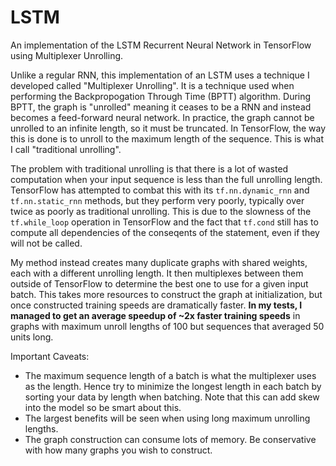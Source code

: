 # LSTM
An implementation of the LSTM Recurrent Neural Network in TensorFlow using Multiplexer Unrolling.

Unlike a regular RNN, this implementation of an LSTM uses a technique I developed called "Multiplexer Unrolling". It is a technique used when performing the Backpropogation Through Time (BPTT) algorithm. During BPTT, the graph is "unrolled" meaning it ceases to be a RNN and instead becomes a feed-forward neural network. In practice, the graph cannot be unrolled to an infinite length, so it must be truncated. In TensorFlow, the way this is done is to unroll to the maximum length of the sequence. This is what I call "traditional unrolling".

The problem with traditional unrolling is that there is a lot of wasted computation when your input sequence is less than the full unrolling length. TensorFlow has attempted to combat this with its `tf.nn.dynamic_rnn` and `tf.nn.static_rnn` methods, but they perform very poorly, typically over twice as poorly as traditional unrolling. This is due to the slowness of the `tf.while_loop` operation in TensorFlow and the fact that `tf.cond` still has to compute all dependencies of the conseqents of the statement, even if they will not be called.

My method instead creates many duplicate graphs with shared weights, each with a different unrolling length. It then multiplexes between them outside of TensorFlow to determine the best one to use for a given input batch. This takes more resources to construct the graph at initialization, but once constructed training speeds are dramatically faster. **In my tests, I managed to get an average speedup of ~2x faster training speeds** in graphs with maximum unroll lengths of 100 but sequences that averaged 50 units long.

Important Caveats:
- The maximum sequence length of a batch is what the multiplexer uses as the length. Hence try to minimize the longest length in each batch by sorting your data by length when batching. Note that this can add skew into the model so be smart about this.
- The largest benefits will be seen when using long maximum unrolling lengths.
- The graph construction can consume lots of memory. Be conservative with how many graphs you wish to construct.
